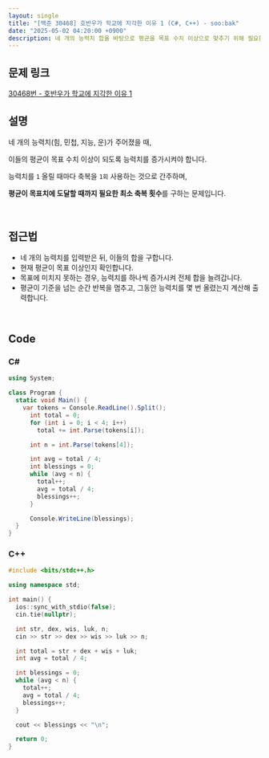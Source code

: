 ```yaml
---
layout: single
title: "[백준 30468] 호반우가 학교에 지각한 이유 1 (C#, C++) - soo:bak"
date: "2025-05-02 04:20:00 +0900"
description: 네 개의 능력치 합을 바탕으로 평균을 목표 수치 이상으로 맞추기 위해 필요한 최소 증가량을 구하는 백준 30468번 문제의 C# 및 C++ 풀이 및 해설
---
```


## 문제 링크
[30468번 - 호반우가 학교에 지각한 이유 1](https://www.acmicpc.net/problem/30468)

## 설명
네 개의 능력치(힘, 민첩, 지능, 운)가 주어졌을 때,

이들의 평균이 목표 수치 이상이 되도록 능력치를 증가시켜야 합니다.

능력치를 `1` 올릴 때마다 축복을 `1회` 사용하는 것으로 간주하며,

**평균이 목표치에 도달할 때까지 필요한 최소 축복 횟수**를 구하는 문제입니다.

<br>

## 접근법

- 네 개의 능력치를 입력받은 뒤, 이들의 합을 구합니다.
- 현재 평균이 목표 이상인지 확인합니다.
- 목표에 미치지 못하는 경우, 능력치를 하나씩 증가시켜 전체 합을 늘려갑니다.
- 평균이 기준을 넘는 순간 반복을 멈추고, 그동안 능력치를 몇 번 올렸는지 계산해 출력합니다.

<br>

## Code

### C#

```csharp
using System;

class Program {
  static void Main() {
    var tokens = Console.ReadLine().Split();
      int total = 0;
      for (int i = 0; i < 4; i++)
        total += int.Parse(tokens[i]);

      int n = int.Parse(tokens[4]);

      int avg = total / 4;
      int blessings = 0;
      while (avg < n) {
        total++;
        avg = total / 4;
        blessings++;
      }

      Console.WriteLine(blessings);
  }
}
```

### C++

```cpp
#include <bits/stdc++.h>

using namespace std;

int main() {
  ios::sync_with_stdio(false);
  cin.tie(nullptr);

  int str, dex, wis, luk, n;
  cin >> str >> dex >> wis >> luk >> n;

  int total = str + dex + wis + luk;
  int avg = total / 4;

  int blessings = 0;
  while (avg < n) {
    total++;
    avg = total / 4;
    blessings++;
  }

  cout << blessings << "\n";

  return 0;
}
```
